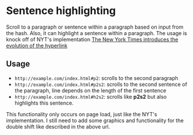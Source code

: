 Sentence highlighting
================================

Scroll to a paragraph or sentence within a paragraph based on input from the hash.  Also, it can highlight a sentence within a paragraph.  The usage is knock off of NYT's implementation [The New York Times introduces the evolution of the hyperlink](http://thenextweb.com/media/2010/12/02/the-new-york-times-introduces-the-evolution-of-the-hyperlink/)

Usage
--------------

* `http://example.com/index.html#p2`: scrolls to the second paragraph
* `http://example.com/index.html#p2s2`: scrolls to the second sentence of the paragraph, line depends on the length of the first sentence
* `http://example.com/index.html#h2s2`: scrolls like **p2s2** but also highlights this sentence.

This functionality only occurs on page load, just like the NYT's implementation.  I still need to add some graphics and functionality for the double shift like described in the above url.
